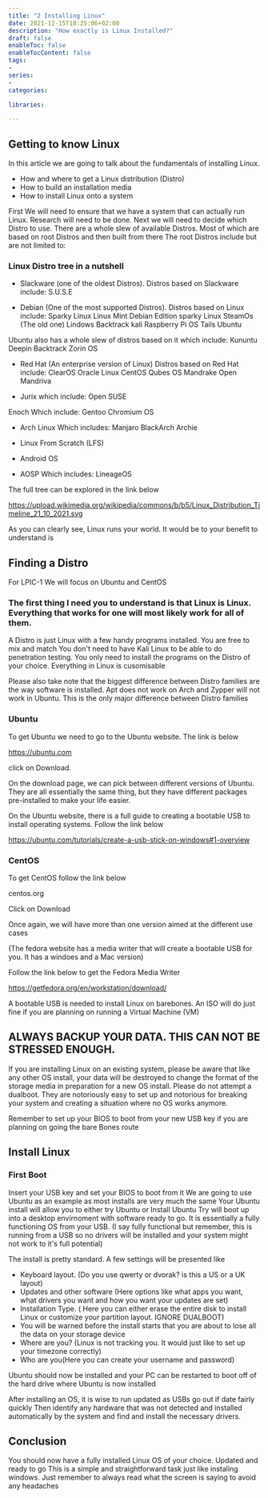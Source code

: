 ```yaml
---
title: "2 Installing Linux"
date: 2021-12-15T18:25:06+02:00
description: "How exactly is Linux Installed?"
draft: false
enableToc: false
enableTocContent: false
tags:
-
series:
-
categories:

libraries:

---
```


## Getting to know Linux

In this article we are going to talk about the fundamentals of installing Linux.

* How and where to get a Linux distribution (Distro)
* How to build an installation media
* How to install Linux onto a system

First We will need to ensure that we have a system that can actually run Linux.
Research will need to be done.
Next we will need to decide which Distro to use.
There are a whole slew of available Distros.
Most of which are based on root Distros and then built from there
The root Distros include but are not limited to:

### Linux Distro tree in a nutshell

* Slackware (one of the oldest Distros). Distros based on Slackware include:
 S.U.S.E

 * Debian (One of the most supported Distros). Distros based on Linux include:
 Sparky Linux
 Linux Mint Debian Edition
 sparky Linux
 SteamOs (The old one)
 Lindows
 Backtrack
 kali
 Raspberry Pi OS
 Tails
 Ubuntu

 Ubuntu also has a whole slew of distros based on it which include:
 Kununtu
 Deepin
 Backtrack
 Zorin OS

 * Red Hat (An enterprise version of Linux) Distros based on Red Hat include:
 ClearOS
 Oracle Linux
 CentOS
 Qubes OS
 Mandrake
 Open Mandriva

* Jurix which include: 
Open SUSE

Enoch Which include:
Gentoo
Chromium OS

* Arch Linux Which includes:
Manjaro
BlackArch
Archie

* Linux From Scratch (LFS)

* Android OS

* AOSP Which includes: 
LineageOS

The full tree can be explored in the link below

https://upload.wikimedia.org/wikipedia/commons/b/b5/Linux_Distribution_Timeline_21_10_2021.svg

As you can clearly see, Linux runs your world. It would be to your benefit to understand is

## Finding a Distro

For LPIC-1 We will focus on Ubuntu and CentOS

### The first thing I need you to understand is that Linux is Linux. Everything that works for one will most likely work for all of them.

A Distro is just Linux with a few handy programs installed. You are free to mix and match
You don't need to have Kali Linux to be able to do penetration testing. You only need to install the programs on the Distro of your choice. Everything in Linux is cusomisable

Please also take note that the biggest difference between Distro families are the way software is installed. Apt does not work on Arch and Zypper will not work in Ubuntu.
This is the only major difference between Distro families

### Ubuntu

To get Ubuntu we need to go to the Ubuntu website. The link is below

https://ubuntu.com

click on Download. 

On the download page, we can pick between different versions of Ubuntu. They are all essentially the same thing, but they have different packages pre-installed to make your life easier.

On the Ubuntu website, there is a full guide to creating a bootable USB to install operating systems.
Follow the link below

https://ubuntu.com/tutorials/create-a-usb-stick-on-windows#1-overview

### CentOS

To get CentOS follow the link below

centos.org

Click on Download

Once again, we will have more than one version aimed at the different use cases

(The fedora website has a media writer that will create a bootable USB for you. It has a windoes and a Mac version)

Follow the link below to get the Fedora Media Writer

https://getfedora.org/en/workstation/download/

A bootable USB is needed to install Linux on barebones. 
An ISO will do just fine if you are planning on running a Virtual Machine (VM)

## ALWAYS BACKUP YOUR DATA. THIS CAN NOT BE STRESSED ENOUGH.

If you are installing Linux on an existing system, please be aware that like any other OS install, your data will be destroyed to change the format of the storage media in preparation for a new OS install. Please do not attempt a dualboot. They are notoriously easy to set up and notorious for breaking your system and creating a situation where no OS works anymore.

Remember to set up your BIOS to boot from your new USB key if you are planning on going the bare Bones route

## Install Linux

### First Boot

Insert your USB key and set your BIOS to boot from it
We are going to use Ubuntu as an example as most installs are very much the same
Your Ubuntu install will allow you to either try Ubuntu or Install Ubuntu
Try will boot up into a desktop envirnoment with software ready to go. It is essentially a fully functioning OS from your USB. (I say fully functional but remember, this is running from a USB so no drivers will be installed and your system might not work to it's full potential)

The install is pretty standard. A few settings will be presented like
* Keyboard layout. (Do you use qwerty or dvorak? is this a US or a UK layout)
* Updates and other software (Here options like what apps you want, what drivers you want and how you want your updates are set)
* Installation Type. ( Here you can either erase the entire disk to install Linux or customize your partition layout. IGNORE DUALBOOT)
* You will be warned before the install starts that you are about to lose all the data on your storage device
* Where are you? (Linux is not tracking you. It would just like to set up your timezone correctly)
* Who are you(Here you can create your username and password)

Ubuntu should now be installed and your PC can be restarted to boot off of the hard drive where Ubuntu is now installed

After installing an OS, it is wise to run updated as USBs go out if date fairly quickly
Then identify any hardware that was not detected and installed automatically by the system and find and install the necessary drivers.

## Conclusion

You should now have a fully installed Linux OS of your choice. Updated and ready to go
This is a simple and straightforward task just like instaling windows.
Just remember to always read what the screen is saying to avoid any headaches
